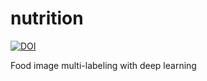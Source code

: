# nutrition
[![DOI](https://zenodo.org/badge/211795412.svg)](https://zenodo.org/badge/latestdoi/211795412)


Food image multi-labeling with deep learning
